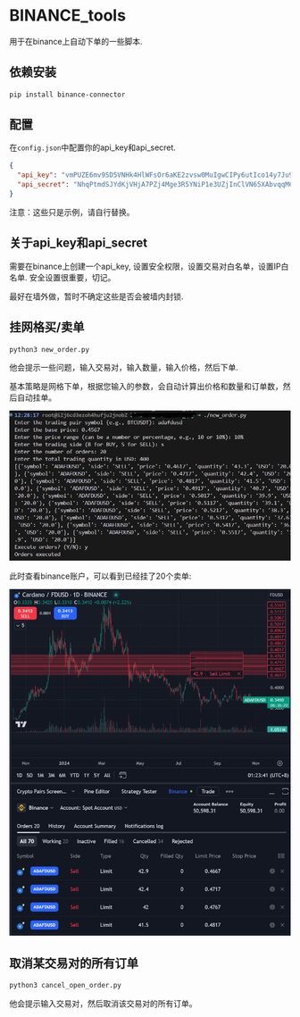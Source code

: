 # BINANCE_tools
用于在binance上自动下单的一些脚本.
## 依赖安装
```bash
pip install binance-connector
```

## 配置
在`config.json`中配置你的api_key和api_secret.

```json
{
  "api_key": "vmPUZE6mv9SD5VNHk4HlWFsOr6aKE2zvsw0MuIgwCIPy6utIco14y7Ju91duEh8A",
  "api_secret": "NhqPtmdSJYdKjVHjA7PZj4Mge3R5YNiP1e3UZjInClVN65XAbvqqM6A7H5fATj0j"
}
```
注意：这些只是示例，请自行替换。

## 关于api_key和api_secret
需要在binance上创建一个api_key, 设置安全权限，设置交易对白名单，设置IP白名单.
安全设置很重要，切记。

最好在墙外做，暂时不确定这些是否会被墙内封锁.

## 挂网格买/卖单
```bash
python3 new_order.py
```

他会提示一些问题，输入交易对，输入数量，输入价格，然后下单.

基本策略是网格下单，根据您输入的参数，会自动计算出价格和数量和订单数，然后自动挂单。


![示例图片](pic/example.png)

此时查看binance账户，可以看到已经挂了20个卖单:

![账户](pic/ok.png)


## 取消某交易对的所有订单
```bash
python3 cancel_open_order.py
```

他会提示输入交易对，然后取消该交易对的所有订单。
